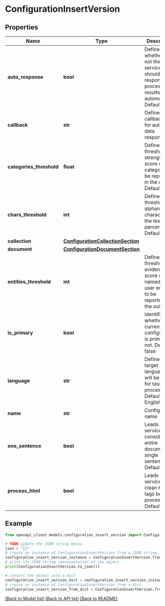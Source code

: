 # ConfigurationInsertVersion


## Properties

Name | Type | Description | Notes
------------ | ------------- | ------------- | -------------
**auto_response** | **bool** | Defines whether or not the service should respond with processed results automatically. Default: false | 
**callback** | **str** | Defines a callback URL for automatic data responding | 
**categories_threshold** | **float** | Defines low threshold for strength score of user categories to be reported in the output. Default: 0.45 | 
**chars_threshold** | **int** | Defines the threshold for alphanumeric characters in the text in percent. Default: 80 | 
**collection** | [**ConfigurationCollectionSection**](ConfigurationCollectionSection.md) |  | 
**document** | [**ConfigurationDocumentSection**](ConfigurationDocumentSection.md) |  | 
**entities_threshold** | **int** | Defines low threshold for evidence score of named and user entities to be reported in the output. | 
**is_primary** | **bool** | Identifies whether the current configuration is primary or not. Default: false | 
**language** | **str** | Defines target language that will be used for task processing. Default: English | 
**name** | **str** | Configuration name | 
**one_sentence** | **bool** | Leads the service to consider the entire document as single sentence. Default: false | 
**process_html** | **bool** | Leads the service to clean HTML tags before processing. Default: false | 

## Example

```python
from openapi_client.models.configuration_insert_version import ConfigurationInsertVersion

# TODO update the JSON string below
json = "{}"
# create an instance of ConfigurationInsertVersion from a JSON string
configuration_insert_version_instance = ConfigurationInsertVersion.from_json(json)
# print the JSON string representation of the object
print(ConfigurationInsertVersion.to_json())

# convert the object into a dict
configuration_insert_version_dict = configuration_insert_version_instance.to_dict()
# create an instance of ConfigurationInsertVersion from a dict
configuration_insert_version_from_dict = ConfigurationInsertVersion.from_dict(configuration_insert_version_dict)
```
[[Back to Model list]](../README.md#documentation-for-models) [[Back to API list]](../README.md#documentation-for-api-endpoints) [[Back to README]](../README.md)


